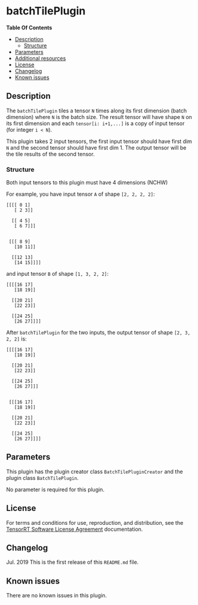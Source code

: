 # batchTilePlugin

**Table Of Contents**
- [Description](#description)
    * [Structure](#structure)
- [Parameters](#parameters)
- [Additional resources](#additional-resources)
- [License](#license)
- [Changelog](#changelog)
- [Known issues](#known-issues)

## Description

The `batchTilePlugin` tiles a tensor `N` times along its first dimension (batch dimension) where `N` is the batch size. The result tensor will have shape `N` on its first dimension and each `tensor[i: i+1,...]` is a copy of input tensor (for integer `i < N`).

This plugin takes 2 input tensors, the first input tensor should have first dim `N` and the second tensor should have first dim 1. The output tensor will be the tile results of the second tensor.

### Structure

Both input tensors to this plugin must have 4 dimensions (NCHW)

For example, you have input tensor `A` of shape `[2, 2, 2, 2]`:
```
[[[[ 0 1]
   [ 2 3]]

  [[ 4 5]
   [ 6 7]]]
  

 [[[ 8 9]
   [10 11]]

  [[12 13]
   [14 15]]]]
```

and input tensor `B` of shape `[1, 3, 2, 2]`:
  
```
[[[[16 17]
   [18 19]]

  [[20 21]
   [22 23]]
 
  [[24 25]
   [26 27]]]]
```
 
After `batchTilePlugin` for the two inputs, the output tensor of shape `[2, 3, 2, 2]` is:

```
[[[[16 17]
   [18 19]]

  [[20 21]
   [22 23]]
 
  [[24 25]
   [26 27]]]
   
   
 [[[16 17]
   [18 19]]

  [[20 21]
   [22 23]]
 
  [[24 25]
   [26 27]]]]
```

## Parameters

This plugin has the plugin creator class `BatchTilePluginCreator` and the plugin class `BatchTilePlugin`.
  
No parameter is required for this plugin.


## License

For terms and conditions for use, reproduction, and distribution, see the [TensorRT Software License Agreement](https://docs.nvidia.com/deeplearning/sdk/tensorrt-sla/index.html) 
documentation.


## Changelog

Jul. 2019
This is the first release of this `README.md` file.


## Known issues

There are no known issues in this plugin.